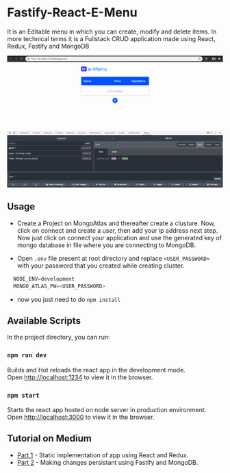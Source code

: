 # Fastify-React-E-Menu
It is an Editable menu in which you can create, modify and delete items. In more technical terms it is a Fullstack CRUD application made using React, Redux, Fastify and MongoDB 

<p align="center">
  <img src="https://github.com/AwesomeChap/Fastify-React-E-Menu/blob/master/src/finalx3.gif" width="800" />
</p>

## Usage

* Create a Project on MongoAtlas and thereafter create a clusture. Now, click on connect and create a user, then add your ip address next step. Now just click on connect your application and use the generated key of mongo database in file where you are connecting to MongoDB. 

* Open `.env` file present at root directory and replace `<USER_PASSWORD>` with your password that you created while creating cluster.

```javascript
  NODE_ENV=development
  MONGO_ATLAS_PW=<USER_PASSWORD>
```

* now you just need to do `npm install`

## Available Scripts

In the project directory, you can run:

### `npm run dev`

Builds and Hot reloads the react app in the development mode.<br>
Open [http://localhost:1234](http://localhost:1234) to view it in the browser.


### `npm start`

Starts the react app hosted on node server in production environment.<br>
Open [http://localhost:3000](http://localhost:3000) to view it in the browser.

## Tutorial on Medium
* [Part 1](https://medium.com/@jatin15011999/fullstack-crud-application-using-fastify-react-redux-mongodb-part-1-9e8df39c6fff) - Static implementation of app using React and Redux.
* [Part 2](https://medium.com/@jatin15011999/fullstack-crud-application-using-fastify-react-redux-mongodb-part-2-cc37ea4187ff) - Making changes persistant using Fastify and MongoDB.

